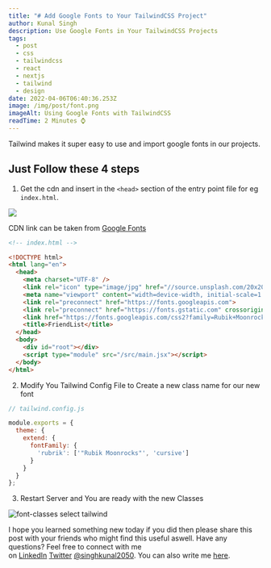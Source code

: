 ```yaml
---
title: "# Add Google Fonts to Your TailwindCSS Project"
author: Kunal Singh
description: Use Google Fonts in Your TailwindCSS Projects
tags:
  - post
  - css
  - tailwindcss
  - react
  - nextjs
  - tailwind
  - design
date: 2022-04-06T06:40:36.253Z
image: /img/post/font.png
imageAlt: Using Google Fonts with TailwindCSS
readTime: 2 Minutes ⌚
---
```

Tailwind makes it super easy to use and import google fonts in our projects.

## Just Follow these 4 steps

1. Get the cdn and insert in the `<head>` section of the entry point 
   file for eg `index.html`.

![](/img/post/google-fonts.png)

CDN link can be taken from <a href="https://fonts.google.com/" target="_blank">Google Fonts</a>

```html
<!-- index.html -->

<!DOCTYPE html>
<html lang="en">
  <head>
    <meta charset="UTF-8" />
    <link rel="icon" type="image/jpg" href="//source.unsplash.com/20x20?smiley" />
    <meta name="viewport" content="width=device-width, initial-scale=1.0" />
	<link rel="preconnect" href="https://fonts.googleapis.com">
    <link rel="preconnect" href="https://fonts.gstatic.com" crossorigin>
    <link href="https://fonts.googleapis.com/css2?family=Rubik+Moonrocks&display=swap" rel="stylesheet">
    <title>FriendList</title>
  </head>
  <body>
    <div id="root"></div>
    <script type="module" src="/src/main.jsx"></script>
  </body>
</html>
```

2. Modify You Tailwind Config File to Create a new class name for our new font 

```js
// tailwind.config.js

module.exports = {
  theme: {
    extend: {
      fontFamily: {
        'rubrik': ['"Rubik Moonrocks"', 'cursive']
      }
    }
  }
};
```

3. Restart Server and You are ready with the new Classes

![font-classes select tailwind](/img/post/font.png)

<p>I hope you learned something new today if you did then please share this post with your friends who might find this useful aswell. Have any questions? Feel free to connect with me on&nbsp;<a href="https://linkedin.com/in/singhkunal2050">LinkedIn</a>&nbsp;<a href="https://twitter.com/singhkunal2050">Twitter</a>&nbsp;<a href="https://singhkunal2050.dev/">@singhkunal2050</a>. You can also write me&nbsp;<a href="https://singhkunal2050.dev/#contact">here</a>.</p>